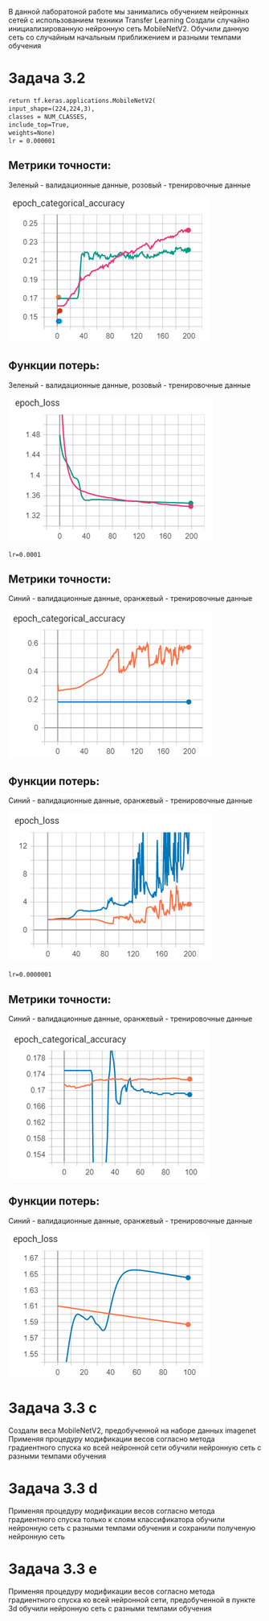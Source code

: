 В данной лаборатоной работе мы занимались обучением нейронных сетей с использованием техники Transfer Learning
Создали случайно инициализированную нейронную сеть MobileNetV2. Обучили данную сеть со случайным начальным приближением и разными темпами обучения

Задача 3.2
===========

    return tf.keras.applications.MobileNetV2(
    input_shape=(224,224,3),
    classes = NUM_CLASSES,
    include_top=True,
    weights=None)
    lr = 0.000001
    
Метрики точности:
 -------
 
Зеленый - валидационные данные, розовый - тренировочные данные
 
![.](https://github.com/baliffagh/SMOMI/blob/Lab3/graph/3.1.1trainvalaccuracy.PNG)

Функции потерь:
------

Зеленый - валидационные данные, розовый - тренировочные данные

![.](https://github.com/baliffagh/SMOMI/blob/Lab3/graph/3.1.1trainvalloss.PNG)
    
    lr=0.0001
    
Метрики точности:
 -------
 
Синий - валидационные данные, оранжевый - тренировочные данные
 
![.](https://github.com/baliffagh/SMOMI/blob/Lab3/graph/3.1.2trainvalaccuracy.PNG)

Функции потерь:
------

Синий - валидационные данные, оранжевый - тренировочные данные

![.](https://github.com/baliffagh/SMOMI/blob/Lab3/graph/3.1.2trainvalloss.PNG)
    
    lr=0.0000001
    
Метрики точности:
 -------
 
Синий - валидационные данные, оранжевый - тренировочные данные
 
![.](https://github.com/baliffagh/SMOMI/blob/Lab3/graph/3.1.3trainvalaccuracy.PNG)

Функции потерь:
------

Синий - валидационные данные, оранжевый - тренировочные данные

![.](https://github.com/baliffagh/SMOMI/blob/Lab3/graph/3.1.3trainvalloss.PNG)
    
Задача 3.3 c
============

Создали веса MobileNetV2, предобученной на наборе данных imagenet
Применяя процедуру модификации весов согласно метода градиентного спуска ко всей нейронной сети обучили нейронную сеть с разными темпами обучения

Задача 3.3 d
============

Применяя процедуру модификации весов согласно метода градиентного спуска только к слоям классификатора обучили нейронную сеть с разными темпами обучения и сохранили полученую нейронную сеть

Задача 3.3 e
============

Применяя процедуру модификации весов согласно метода градиентного спуска ко всей нейронной сети, предобученной в пункте 3d обучили нейронную сеть с разными темпами обучения
